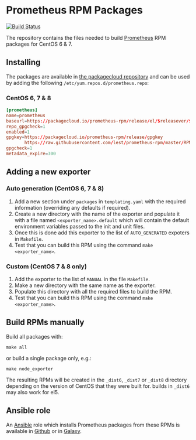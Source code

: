 # Prometheus RPM Packages

[![Build Status](https://travis-ci.org/lest/prometheus-rpm.svg?branch=master)](https://travis-ci.org/lest/prometheus-rpm)

The repository contains the files needed to build [Prometheus][1] RPM packages
for CentOS 6 & 7.

## Installing
The packages are available in [the packagecloud repository][2] and can be used
by adding the following `/etc/yum.repos.d/prometheus.repo`:

### CentOS 6, 7 & 8
``` conf
[prometheus]
name=prometheus
baseurl=https://packagecloud.io/prometheus-rpm/release/el/$releasever/$basearch
repo_gpgcheck=1
enabled=1
gpgkey=https://packagecloud.io/prometheus-rpm/release/gpgkey
       https://raw.githubusercontent.com/lest/prometheus-rpm/master/RPM-GPG-KEY-prometheus-rpm
gpgcheck=1
metadata_expire=300
```

## Adding a new exporter
### Auto generation (CentOS 6, 7 & 8)
1. Add a new section under `packages` in `templating.yaml` with the required information (overriding any defaults if required).
2. Create a new directory with the name of the exporter and populate it with a file named `<exporter_name>.default` which will contain the default environment variables passed to the init and unit files.
3. Once this is done add this exporter to the list of `AUTO_GENERATED` expoters in `Makefile`.
4. Test that you can build this RPM using the command `make <exporter_name>`.

### Custom (CentOS 7 & 8 only)
1. Add the exporter to the list of `MANUAL` in the file `Makefile`.
2. Make a new directory with the same name as the exporter.
3. Populate this directory with all the required files to build the RPM.
4. Test that you can build this RPM using the command `make <exporter_name>`.

## Build RPMs manually

Build all packages with:

``` shell
make all
```

or build a single package only, e.g.:

``` shell
make node_exporter
```

The resulting RPMs will be created in the `_dist6`, `_dist7` or `_dist8` directory depending on the version of CentOS that they were built for. builds in `_dist6` may also work for el5.

## Ansible role

An [Ansible][3] role which installs Prometheus packages from these RPMs is
available in [Github][4] or in [Galaxy][5].

[1]: https://prometheus.io
[2]: https://packagecloud.io/prometheus-rpm/release
[3]: https://www.ansible.com/
[4]: https://github.com/cogini/ansible-role-prometheus-rpm
[5]: https://galaxy.ansible.com/cogini/prometheus-rpm/
